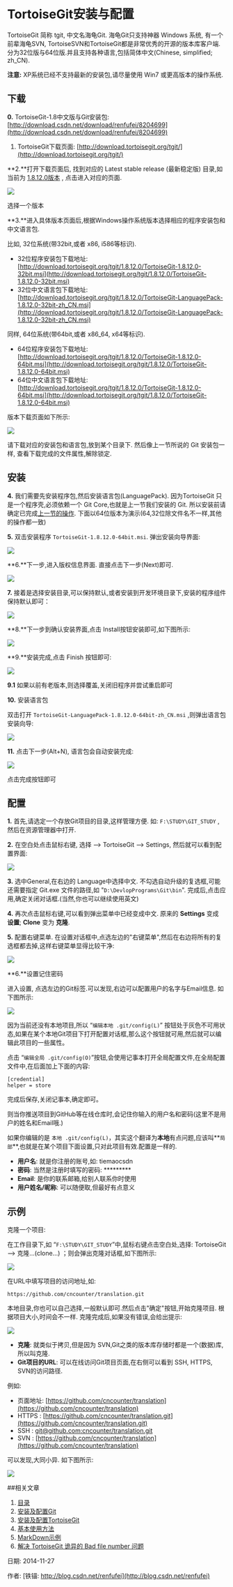 TortoiseGit安装与配置
==

TortoiseGit 简称 tgit, 中文名海龟Git. 海龟Git只支持神器 Windows 系统, 有一个前辈海龟SVN, TortoiseSVN和TortoiseGit都是非常优秀的开源的版本库客户端. 分为32位版与64位版.并且支持各种语言,包括简体中文(Chinese, simplified; zh_CN).

**注意:** XP系统已经不支持最新的安装包,请尽量使用 Win7 或更高版本的操作系统.

## 下载

**0.** TortoiseGit-1.8中文版与Git安装包:  [http://download.csdn.net/download/renfufei/8204699](http://download.csdn.net/download/renfufei/8204699)

1. TortoiseGit下载页面: [http://download.tortoisegit.org/tgit/](http://download.tortoisegit.org/tgit/)

**2.**打开下载页面后, 找到对应的 Latest stable release (最新稳定版) 目录,如当前为 [1.8.12.0版本](http://download.tortoisegit.org/tgit/1.8.12.0/) , 点击进入对应的页面. 

![](201_StableGit.png)

选择一个版本

**3.**进入具体版本页面后,根据Windows操作系统版本选择相应的程序安装包和中文语言包.

比如, 32位系统(带32bit,或者 x86, i586等标识).

- 32位程序安装包下载地址: [http://download.tortoisegit.org/tgit/1.8.12.0/TortoiseGit-1.8.12.0-32bit.msi](http://download.tortoisegit.org/tgit/1.8.12.0/TortoiseGit-1.8.12.0-32bit.msi)
- 32位中文语言包下载地址: [http://download.tortoisegit.org/tgit/1.8.12.0/TortoiseGit-LanguagePack-1.8.12.0-32bit-zh_CN.msi](http://download.tortoisegit.org/tgit/1.8.12.0/TortoiseGit-LanguagePack-1.8.12.0-32bit-zh_CN.msi)

同样, 64位系统(带64bit,或者 x86_64, x64等标识).

- 64位程序安装包下载地址: [http://download.tortoisegit.org/tgit/1.8.12.0/TortoiseGit-1.8.12.0-64bit.msi](http://download.tortoisegit.org/tgit/1.8.12.0/TortoiseGit-1.8.12.0-64bit.msi)
- 64位中文语言包下载地址: [http://download.tortoisegit.org/tgit/1.8.12.0/TortoiseGit-1.8.12.0-64bit.msi](http://download.tortoisegit.org/tgit/1.8.12.0/TortoiseGit-1.8.12.0-64bit.msi)

版本下载页面如下所示:

![](202_gitVersion.png)

请下载对应的安装包和语言包,放到某个目录下. 然后像上一节所说的 Git 安装包一样, 查看下载完成的文件属性,解除锁定.

## 安装

**4.** 我们需要先安装程序包,然后安装语言包(LanguagePack). 因为TortoiseGit 只是一个程序壳,必须依赖一个 Git Core,也就是上一节我们安装的 Git. 所以安装前请确定已完成[上一节的操作](01_GitInstall.md). 下面以64位版本为演示(64,32位除文件名不一样,其他的操作都一致)

**5.** 双击安装程序 `TortoiseGit-1.8.12.0-64bit.msi`. 弹出安装向导界面:

![](203_tgitWizard.png)

**6.**下一步,进入版权信息界面. 直接点击下一步(Next)即可.

![](204_tgit_License.png)

**7.** 接着是选择安装目录,可以保持默认,或者安装到开发环境目录下,安装的程序组件保持默认即可：

![](205_tgit_dir.png)

**8.**下一步到确认安装界面,点击 Install按钮安装即可,如下图所示:

![](206_install_tgit.png)

**9.**安装完成,点击 Finish 按钮即可:

![](207_tgit_installed.png)

**9.1** 如果以前有老版本,则选择覆盖,关闭旧程序并尝试重启即可

**10.** 安装语言包

双击打开 `TortoiseGit-LanguagePack-1.8.12.0-64bit-zh_CN.msi` ,则弹出语言包安装向导:

![](208_LanguageWizard.png)

**11.** 点击下一步(Alt+N), 语言包会自动安装完成:

![](209_LangPackFinished.png)

点击完成按钮即可

## 配置

**1.** 首先,请选定一个存放Git项目的目录,这样管理方便. 如: `F:\STUDY\GIT_STUDY` , 然后在资源管理器中打开.

**2.** 在空白处点击鼠标右键, 选择 --> TortoiseGit --> Settings, 然后就可以看到配置界面:
 
![](210_LanguageSel.png)

**3.** 选中General,在右边的 Language中选择中文. 不勾选自动升级的复选框,可能还需要指定 Git.exe 文件的路径,如 "`D:\DevlopPrograms\Git\bin`". 完成后,点击应用,确定关闭对话框.(当然,你也可以继续使用英文)

**4.** 再次点击鼠标右键,可以看到弹出菜单中已经变成中文. 原来的 **Settings** 变成 **设置**;  **Clone** 变为 **克隆**.

**5.** 配置右键菜单. 在设置对话框中,点选左边的"右键菜单",然后在右边将所有的复选框都去掉,这样右键菜单显得比较干净:

![](211_contextMenu.png)

**6.**设置记住密码

进入设置, 点选左边的Git标签.可以发现,右边可以配置用户的名字与Email信息. 如下图所示:

![](212_remberpass.png)

因为当前还没有本地项目,所以 “`编辑本地 .git/config(L)`” 按钮处于灰色不可用状态,如果在某个本地Git项目下打开配置对话框,那么这个按钮就可用,然后就可以编辑此项目的一些属性。

点击 “`编辑全局 .git/config(O)`”按钮,会使用记事本打开全局配置文件,在全局配置文件中,在后面加上下面的内容:

	[credential]
	helper = store

完成后保存,关闭记事本,确定即可。

则当你推送项目到GitHub等在线仓库时,会记住你输入的用户名和密码(这里不是用户的姓名和Email哦.)

如果你编辑的是 `本地 .git/config(L)`，其实这个翻译为**本地**有点问题,应该叫**`局部`**,也就是在某个项目下面设置,只对此项目有效.配置是一样的.

- **用户名**: 就是你注册的账号,如: tiemaocsdn
- **密码**:   当然是注册时填写的密码: *********
- **Email**: 是你的联系邮箱,给别人联系你时使用
- **用户姓名/昵称**: 可以随便取,但最好有点意义

## 示例

克隆一个项目:

在工作目录下,如 “`F:\STUDY\GIT_STUDY`”中,鼠标右键点击空白处,选择:  TortoiseGit --> 克隆...(clone...) ；则会弹出克隆对话框,如下图所示:

![](213_CloneRepository.png)

在URL中填写项目的访问地址,如:

	https://github.com/cncounter/translation.git

本地目录,你也可以自己选择,一般默认即可.然后点击"确定"按钮,开始克隆项目. 根据项目大小,时间会不一样. 克隆完成后,如果没有错误,会给出提示:

![](215_cloneok.png)

- **克隆**: 就类似于拷贝,但是因为 SVN,Git之类的版本库存储时都是一个(数据)库,所以叫克隆.
- **Git项目的URL**: 可以在线访问Git项目页面,在右侧可以看到 SSH, HTTPS, SVN的访问路径.

例如:

- 页面地址: [https://github.com/cncounter/translation](https://github.com/cncounter/translation)
- HTTPS :   [https://github.com/cncounter/translation.git](https://github.com/cncounter/translation.git)
- SSH : [git@github.com:cncounter/translation.git](git@github.com:cncounter/translation.git)
- SVN : [https://github.com/cncounter/translation](https://github.com/cncounter/translation)

可以发现,大同小异. 如下图所示:

![](214_cloneurl.png)

##相关文章

1. [目录](GitHelp.md)
1. [安装及配置Git](01_GitInstall.md)
1. [安装及配置TortoiseGit](02_TortoiseGit.md)
1. [基本使用方法](03_Usage.md)
1. [MarkDown示例](04_MarkDownDemo.md)
1. [解决 TortoiseGit 诡异的 Bad file number 问题](05_BadFileNumber.md)



日期: 2014-11-27

作者: [铁锚: http://blog.csdn.net/renfufei](http://blog.csdn.net/renfufei)

